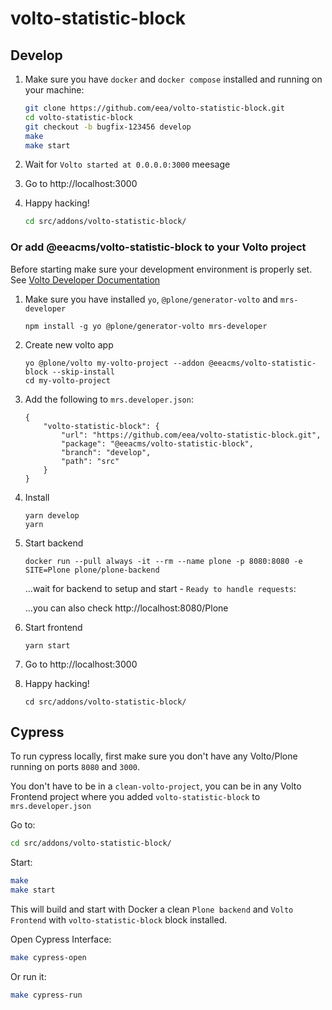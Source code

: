 # volto-statistic-block

## Develop

1. Make sure you have `docker` and `docker compose` installed and running on your machine:

    ```Bash
    git clone https://github.com/eea/volto-statistic-block.git
    cd volto-statistic-block
    git checkout -b bugfix-123456 develop
    make
    make start
    ```

1. Wait for `Volto started at 0.0.0.0:3000` meesage

1. Go to http://localhost:3000

1.  Happy hacking!

    ```Bash
    cd src/addons/volto-statistic-block/
    ```

### Or add @eeacms/volto-statistic-block to your Volto project

Before starting make sure your development environment is properly set. See [Volto Developer Documentation](https://docs.voltocms.com/getting-started/install/)

1.  Make sure you have installed `yo`, `@plone/generator-volto` and `mrs-developer`

        npm install -g yo @plone/generator-volto mrs-developer

1.  Create new volto app

        yo @plone/volto my-volto-project --addon @eeacms/volto-statistic-block --skip-install
        cd my-volto-project

1.  Add the following to `mrs.developer.json`:

        {
            "volto-statistic-block": {
                "url": "https://github.com/eea/volto-statistic-block.git",
                "package": "@eeacms/volto-statistic-block",
                "branch": "develop",
                "path": "src"
            }
        }

1.  Install

        yarn develop
        yarn

1.  Start backend

        docker run --pull always -it --rm --name plone -p 8080:8080 -e SITE=Plone plone/plone-backend

    ...wait for backend to setup and start - `Ready to handle requests`:

    ...you can also check http://localhost:8080/Plone

1.  Start frontend

        yarn start

1.  Go to http://localhost:3000

1.  Happy hacking!

        cd src/addons/volto-statistic-block/

## Cypress

To run cypress locally, first make sure you don't have any Volto/Plone running on ports `8080` and `3000`.

You don't have to be in a `clean-volto-project`, you can be in any Volto Frontend
project where you added `volto-statistic-block` to `mrs.developer.json`

Go to:

  ```BASH
  cd src/addons/volto-statistic-block/
  ```

Start:

  ```Bash
  make
  make start
  ```

This will build and start with Docker a clean `Plone backend` and `Volto Frontend` with `volto-statistic-block` block installed.

Open Cypress Interface:

  ```Bash
  make cypress-open
  ```

Or run it:

  ```Bash
  make cypress-run
  ```
